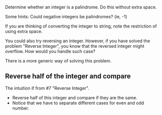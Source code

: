 Determine whether an integer is a palindrome. Do this without extra space.

Some hints:
Could negative integers be palindromes? (ie, -1)

If you are thinking of converting the integer to string, note the restriction of using extra space.

You could also try reversing an integer. However, if you have solved the problem "Reverse Integer", you know that the reversed integer might overflow. How would you handle such case?

There is a more generic way of solving this problem.

## Reverse half of the integer and compare

The intuition if from #7 "Reverse Integer".  

+ Reverse half of this integer and compare if they are the same.
+ Notice that we have to separate different cases for even and odd number.